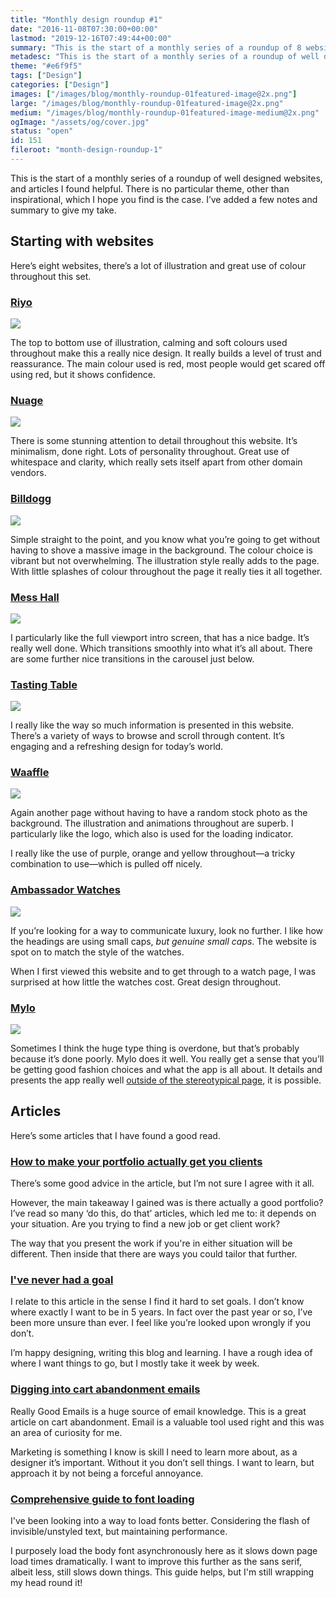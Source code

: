 ```yaml
---
title: "Monthly design roundup #1"
date: "2016-11-08T07:30:00+00:00"
lastmod: "2019-12-16T07:49:44+00:00"
summary: "This is the start of a monthly series of a roundup of 8 websites that I have found that are well designed. There is no particular theme, other than inspirational, which I hope you find is the case. I’ve added a few notes around why I believe they’re well designed as well."
metadesc: "This is the start of a monthly series of a roundup of well designed websites, and articles I found helpful. I’ve added a few notes and summary to give my opinion."
theme: "#e6f9f5"
tags: ["Design"]
categories: ["Design"]
images: ["/images/blog/monthly-roundup-01featured-image@2x.png"]
large: "/images/blog/monthly-roundup-01featured-image@2x.png"
medium: "/images/blog/monthly-roundup-01featured-image-medium@2x.png"
ogImage: "/assets/og/cover.jpg"
status: "open"
id: 151
fileroot: "month-design-roundup-1"
---
```


This is the start of a monthly series of a roundup of well designed websites, and articles I found helpful. There is no particular theme, other than inspirational, which I hope you find is the case. I’ve added a few notes and summary to give my take.

## Starting with websites
Here’s eight websites, there’s a lot of illustration and great use of colour throughout this set.

### [Riyo](http://www.riyo.io/)
<div className="article-image">
  <Image src="/images/blog/websites-monthly-1-riyo@2x.png" width={832} height={626} />
</div>

The top to bottom use of illustration, calming and soft colours used throughout make this a really nice design. It really builds a level of trust and reassurance. The main colour used is red, most people would get scared off using red, but it shows confidence.

### [Nuage](https://www.nuageapp.com)
<div className="article-image">
  <Image src="/images/blog/websites-monthly-1-nuage@2x.png" width={832} height={626} />
</div>

There is some stunning attention to detail throughout this website. It’s minimalism, done right. Lots of personality throughout. Great use of whitespace and clarity, which really sets itself apart from other domain vendors.

### [Billdogg](http://billdogg.com)
<div className="article-image">
  <Image src="/images/blog/websites-monthly-1-billdogg@2x.png" width={832} height={626} />
</div>

Simple straight to the point, and you know what you’re going to get without having to shove a massive image in the background. The colour choice is vibrant but not overwhelming. The illustration style really adds to the page. With little splashes of colour throughout the page it really ties it all together.

### [Mess Hall](http://mplsmesshall.com/)
<div className="article-image">
  <Image src="/images/blog/websites-monthly-1-messhall@2x.png" width={832} height={626} />
</div>

I particularly like the full viewport intro screen, that has a nice badge. It’s really well done. Which transitions smoothly into what it’s all about. There are some further nice transitions in the carousel just below.

### [Tasting Table](https://www.tastingtable.com)
<div className="article-image">
  <Image src="/images/blog/websites-monthly-1-tasting-table@2x.jpg" width={832} height={626} />
</div>

I really like the way so much information is presented in this website. There’s a variety of ways to browse and scroll through content. It’s engaging and a refreshing design for today’s world.

### [Waaffle](https://waaffle.com)
<div className="article-image">
  <Image src="/images/blog/websites-monthly-1-waaffle@2x.png" width={832} height={626} />
</div>

Again another page without having to have a random stock photo as the background. The illustration and animations throughout are superb. I particularly like the logo, which also is used for the loading indicator.

I really like the use of purple, orange and yellow throughout—a tricky combination to use—which is pulled off nicely.

### [Ambassador Watches](https://primeambassador.com/)
<div className="article-image">
  <Image src="/images/blog/websites-monthly-1-ambassador@2x.jpg" width={832} height={626} />
</div>

If you’re looking for a way to communicate luxury, look no further. I like how the headings are using small caps, *but genuine small caps*. The website is spot on to match the style of the watches.

When I first viewed this website and to get through to a watch page, I was surprised at how little the watches cost. Great design throughout.

### [Mylo](http://okmylo.com)
<div className="article-image">
  <Image src="/images/blog/websites-monthly-1-mylo@2x.png" width={832} height={626} />
</div>

Sometimes I think the huge type thing is overdone, but that’s probably because it’s done poorly. Mylo does it well. You really get a sense that you’ll be getting good fashion choices and what the app is all about. It details and presents the app really well [outside of the stereotypical page](https://twitter.com/jongold/status/694591217523363840), it is possible.

## Articles
Here’s some articles that I have found a good read.

### [How to make your portfolio actually get you clients](https://clientgiant.us/how-to-make-your-portfolio-actually-get-you-clients-f3dd1e82a93f)
There’s some good advice in the article, but I’m not sure I agree with it all.

However, the main takeaway I gained was is there actually a good portfolio? I’ve read so many ‘do this, do that’ articles, which led me to: it depends on your situation. Are you trying to find a new job or get client work?

The way that you present the work if you're in either situation will be different. Then inside that there are ways you could tailor that further.

### [I've never had a goal](https://m.signalvnoise.com/ive-never-had-a-goal-c89219aedddf)
I relate to this article in the sense I find it hard to set goals. I don’t know where exactly I want to be in 5 years. In fact over the past year or so, I’ve been more unsure than ever. I feel like you’re looked upon wrongly if you don’t.

I’m happy designing, writing this blog and learning. I have a rough idea of where I want things to go, but I mostly take it week by week.

### [Digging into cart abandonment emails](https://medium.com/reallygoodemails/digging-into-abandoned-cart-emails-136b193cff8)
Really Good Emails is a huge source of email knowledge. This is a great article on cart abandonment. Email is a valuable tool used right and this was an area of curiosity for me.

Marketing is something I know is skill I need to learn more about, as a designer it’s important. Without it you don’t sell things. I want to learn, but approach it by not being a forceful annoyance.

### [Comprehensive guide to font loading](https://www.zachleat.com/web/comprehensive-webfonts/)
I've been looking into a way to load fonts better. Considering the flash of invisible/unstyled text, but maintaining performance.

I purposely load the body font asynchronously here as it slows down page load times dramatically. I want to improve this further as the sans serif, albeit less, still slows down things. This guide helps, but I'm still wrapping my head round it!
